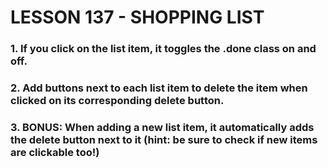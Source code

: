 # LESSON 137 - SHOPPING LIST


### 1. If you click on the list item, it toggles the .done  class on and off.

### 2. Add buttons next to each list item to delete the item when clicked on its corresponding delete button.

### 3. BONUS: When adding a new list item, it automatically adds the delete button next to it (hint: be sure to check if new items are clickable too!)
